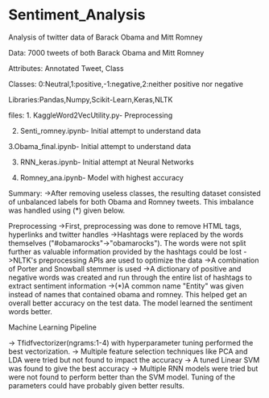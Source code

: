 # Sentiment_Analysis
Analysis of twitter data of Barack Obama and Mitt Romney

Data: 7000 tweets of both Barack Obama and Mitt Romney

Attributes: Annotated Tweet, Class

Classes: 0:Neutral,1:positive,-1:negative,2:neither positive nor negative

Libraries:Pandas,Numpy,Scikit-Learn,Keras,NLTK

files: 1. KaggleWord2VecUtility.py- Preprocessing

2. Senti_romney.ipynb- Initial attempt to understand data

3.Obama_final.ipynb- Initial attempt to understand data

3. RNN_keras.ipynb- Initial attempt at Neural Networks

4. Romney_ana.ipynb- Model with highest accuracy

Summary:
->After removing useless classes, the resulting dataset consisted of unbalanced labels for both Obama and Romney tweets. This imbalance was handled using (*) given below.

Preprocessing
->First, preprocessing was done to remove HTML tags, hyperlinks and twitter handles
->Hashtags were replaced by the words themselves ("#obamarocks"->"obamarocks"). The words were not split further as valuable information provided by the hashtags could be lost
->NLTK's preprocessing APIs are used to optimize the data
->A combination of Porter and Snowball stemmer is used
->A dictionary of positive and negative words was created and run through the entire list of hashtags to extract sentiment information
->(*)A common name "Entity" was given instead of names that contained obama and romney. This helped get an overall better accuracy on the test data. The model learned the sentiment words better.

Machine Learning Pipeline

-> Tfidfvectorizer(ngrams:1-4) with hyperparameter tuning performed the best vectorization.
-> Multiple feature selection techniques like PCA and LDA were tried but not found to impact the accuracy
-> A tuned Linear SVM was found to give the best accuracy
-> Multiple RNN models were tried but were not found to perform better than the SVM model. Tuning of the parameters could have probably given better results.

